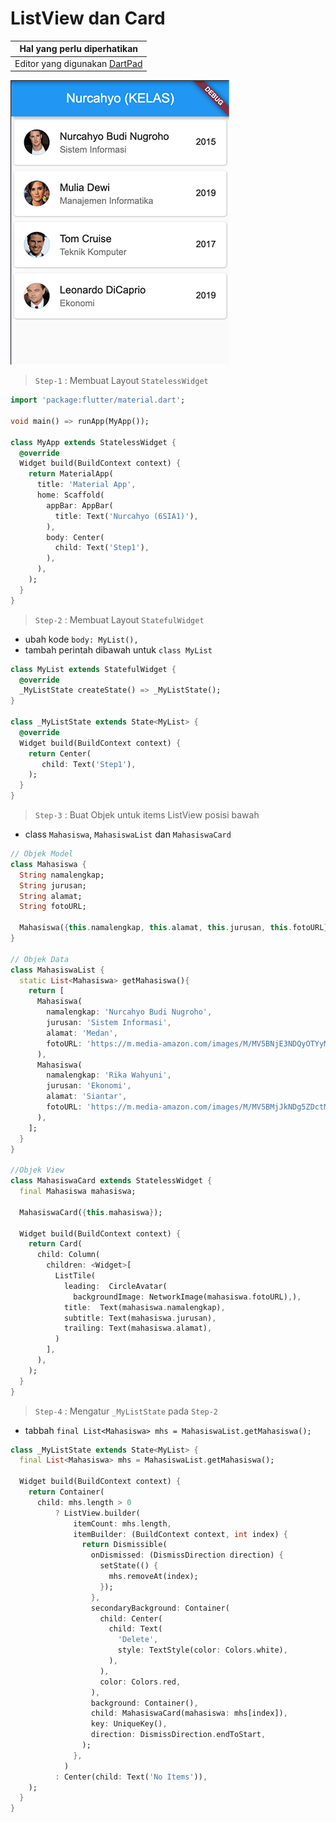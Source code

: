 # ListView dan Card 

Hal yang perlu diperhatikan |
------------ |
Editor yang digunakan [DartPad](http://dartpad.dartlang.org) |

![ListView Card](/listview.png)

> `Step-1` : Membuat Layout `StatelessWidget`

```dart
import 'package:flutter/material.dart';
 
void main() => runApp(MyApp());
 
class MyApp extends StatelessWidget {
  @override
  Widget build(BuildContext context) {
    return MaterialApp(
      title: 'Material App',
      home: Scaffold(
        appBar: AppBar(
          title: Text('Nurcahyo (6SIA1)'),
        ),
        body: Center(
          child: Text('Step1'),
        ),
      ),
    );
  }
}
```

> `Step-2` : Membuat Layout `StatefulWidget`
- ubah kode `body: MyList(),`
- tambah perintah dibawah untuk `class MyList`
  
```dart
class MyList extends StatefulWidget {
  @override
  _MyListState createState() => _MyListState();
}

class _MyListState extends State<MyList> {
  @override
  Widget build(BuildContext context) {
    return Center(
       child: Text('Step1'),
    );
  }
}
```

> `Step-3` : Buat Objek untuk items ListView posisi bawah

* class `Mahasiswa`, `MahasiswaList` dan `MahasiswaCard` 

```dart
// Objek Model
class Mahasiswa {
  String namalengkap;
  String jurusan;
  String alamat;
  String fotoURL;

  Mahasiswa({this.namalengkap, this.alamat, this.jurusan, this.fotoURL});
}

// Objek Data
class MahasiswaList {
  static List<Mahasiswa> getMahasiswa(){
    return [
      Mahasiswa(
        namalengkap: 'Nurcahyo Budi Nugroho',
        jurusan: 'Sistem Informasi',
        alamat: 'Medan',
        fotoURL: 'https://m.media-amazon.com/images/M/MV5BNjE3NDQyOTYyMV5BMl5BanBnXkFtZTcwODcyODU2Mw@@._V1_UY209_CR5,0,140,209_AL_.jpg',
      ),
      Mahasiswa(
        namalengkap: 'Rika Wahyuni',
        jurusan: 'Ekonomi',
        alamat: 'Siantar',
        fotoURL: 'https://m.media-amazon.com/images/M/MV5BMjJkNDg5ZDctM2RlZS00NjFmLTkxZjktMWE5NGQzMDg4NDFhXkEyXkFqcGdeQXVyMTMwMDM1OTQ@._V1_UY209_CR6,0,140,209_AL_.jpg',
      ),
    ];
  }
}

//Objek View 
class MahasiswaCard extends StatelessWidget {
  final Mahasiswa mahasiswa;
  
  MahasiswaCard({this.mahasiswa});

  Widget build(BuildContext context) {
    return Card(
      child: Column(
        children: <Widget>[
          ListTile(
            leading:  CircleAvatar(
              backgroundImage: NetworkImage(mahasiswa.fotoURL),),
            title:  Text(mahasiswa.namalengkap),
            subtitle: Text(mahasiswa.jurusan),
            trailing: Text(mahasiswa.alamat),
          )
        ],
      ),
    );
  }
}
```  

> `Step-4` : Mengatur `_MyListState` pada `Step-2`

* tabbah `final List<Mahasiswa> mhs = MahasiswaList.getMahasiswa();` 

```dart
class _MyListState extends State<MyList> {
  final List<Mahasiswa> mhs = MahasiswaList.getMahasiswa();

  Widget build(BuildContext context) {
    return Container(
      child: mhs.length > 0
          ? ListView.builder(
              itemCount: mhs.length,
              itemBuilder: (BuildContext context, int index) {
                return Dismissible(
                  onDismissed: (DismissDirection direction) {
                    setState(() {
                      mhs.removeAt(index);
                    });
                  },
                  secondaryBackground: Container(
                    child: Center(
                      child: Text(
                        'Delete',
                        style: TextStyle(color: Colors.white),
                      ),
                    ),
                    color: Colors.red,
                  ),
                  background: Container(),
                  child: MahasiswaCard(mahasiswa: mhs[index]),
                  key: UniqueKey(),
                  direction: DismissDirection.endToStart,
                );
              },
            )
          : Center(child: Text('No Items')),
    );
  }
}
```

